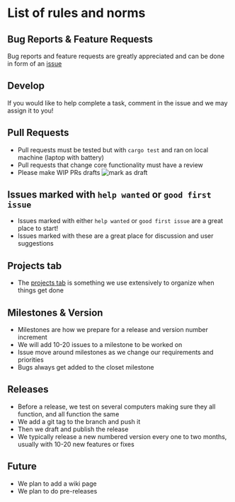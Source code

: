 # List of rules and norms

## Bug Reports & Feature Requests
Bug reports and feature requests are greatly appreciated and can be done in form of an [issue](https://github.com/JakeRoggenbuck/auto-clock-speed/issues)

## Develop
If you would like to help complete a task, comment in the issue and we may assign it to you!

## Pull Requests
- Pull requests must be tested but with `cargo test` and ran on local machine (laptop with battery)
- Pull requests that change core functionality must have a review
- Please make WIP PRs drafts
	![mark as draft](https://user-images.githubusercontent.com/35516367/152289665-76631734-fbe4-41e6-9b6e-6a7019fa6ff4.png)

## Issues marked with `help wanted` or `good first issue`
- Issues marked with either `help wanted` or `good first issue` are a great place to start!
- Issues marked with these are a great place for discussion and user suggestions

## Projects tab
- The [projects tab](https://github.com/JakeRoggenbuck/auto-clock-speed/projects/1) is something we use extensively to organize when things get done

## Milestones & Version
- Milestones are how we prepare for a release and version number increment
- We will add 10-20 issues to a milestone to be worked on
- Issue move around milestones as we change our requirements and priorities
- Bugs always get added to the closet milestone

## Releases
- Before a release, we test on several computers making sure they all function, and all function the same
- We add a git tag to the branch and push it
- Then we draft and publish the release
- We typically release a new numbered version every one to two months, usually with 10-20 new features or fixes

## Future
- We plan to add a wiki page
- We plan to do pre-releases
